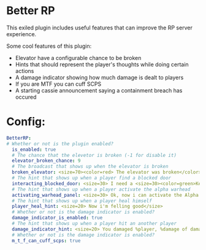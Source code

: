 # Better RP
This exiled plugin includes useful features that can improve the RP server experience.

Some cool features of this plugin:

- Elevator have a configurable chance to be broken
- Hints that should represent the player's thoughts while doing certain actions
- A damage indicator showing how much damage is dealt to players
- If you are MTF you can cuff SCPS
- A starting cassie announcement saying a containment breach has occured



# Config:

```yml
BetterRP:
# Whether or not is the plugin enabled?
  is_enabled: true
  # The chance that the elevetor is broken (-1 for disable it)
  elevator_broken_chance: 9
  # The broadcast that shows up when the elevator is broken
  broken_elevator: <size=70><color=red> The elevator was broken</color></size>
  # The hint that shows up when a player find a blocked door
  interacting_blocked_door: <size=30> I need a <size=30><color=green>Key Card</color></size> for open this door</size>
  # The hint that shows up when a player activate the alpha warhead
  activating_warhead_panel: <size=30> Ok, now i can activate the Alpha Warhead</size>
  # The hint that shows up when a player heal himself
  player_heal_hint: <size=20> Now i'm felling good</size>
  # Whether or not is the damage indicator is enabled?
  damage_indicator_is_enabled: true
  # The hint that shows up when a player hit an another player
  damage_indicator_hint: <size=20> You damaged %player, %damage of damage caused</size>
  # Whether or not is the damage indicator is enabled?
  m_t_f_can_cuff_scps: true
  ```
